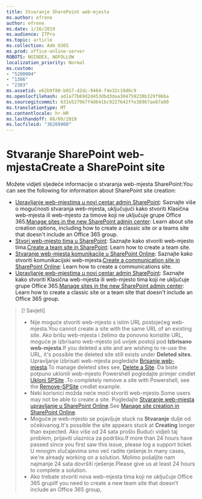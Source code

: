 ```yaml
---
title: Stvaranje SharePoint web-mjesta
ms.author: efrene
author: efrene
ms.date: 1/16/2019
ms.audience: ITPro
ms.topic: article
ms.collection: Adm_O365
ms.prod: office-online-server
ROBOTS: NOINDEX, NOFOLLOW
localization_priority: Normal
ms.custom:
- "5200004"
- "1386"
- "2303"
ms.assetid: e62b9f80-b017-42dc-9464-f4e32c19d6c9
ms.openlocfilehash: ad1a77b69d2d453dbd3daa304759238b329f96ba
ms.sourcegitcommit: 631e527967f4d641bc9227642ffe38967ae87a00
ms.translationtype: MT
ms.contentlocale: hr-HR
ms.lasthandoff: 08/09/2019
ms.locfileid: "36269908"
---
```

# <a name="create-a-sharepoint-site"></a><span data-ttu-id="3b2c6-102">Stvaranje SharePoint web-mjesta</span><span class="sxs-lookup"><span data-stu-id="3b2c6-102">Create a SharePoint site</span></span>

<span data-ttu-id="3b2c6-103">Možete vidjeti sljedeće informacije o stvaranja web-mjesta SharePoint:</span><span class="sxs-lookup"><span data-stu-id="3b2c6-103">You can see the following for information about SharePoint site creation:</span></span>
- <span data-ttu-id="3b2c6-104">[Upravljanje web-mjestima u novi centar admin SharePoint](https://docs.microsoft.com/sharepoint/manage-site-creation): Saznajte više o mogućnosti stvaranja web-mjesta, uključujući kako stvoriti Klasična web-mjesta ili web-mjesto za timove koji ne uključuje grupe Office 365.</span><span class="sxs-lookup"><span data-stu-id="3b2c6-104">[Manage sites in the new SharePoint admin center](https://docs.microsoft.com/sharepoint/manage-site-creation): Learn about site creation options, including how to create a classic site or a teams site that doesn't include an Office 365 group.</span></span>
- <span data-ttu-id="3b2c6-105">[Stvori web-mjesto tima u SharePoint](https://support.office.com/article/create-a-team-site-in-sharepoint-ef10c1e7-15f3-42a3-98aa-b5972711777d?ui=en-US&amp;rs=en-US&amp;ad=US): Saznajte kako stvoriti web-mjesto tima.</span><span class="sxs-lookup"><span data-stu-id="3b2c6-105">[Create a team site in SharePoint](https://support.office.com/article/create-a-team-site-in-sharepoint-ef10c1e7-15f3-42a3-98aa-b5972711777d?ui=en-US&amp;rs=en-US&amp;ad=US): Learn how to create a team site.</span></span>
- <span data-ttu-id="3b2c6-106">[Stvaranje web-mjesta komunikacije u SharePoint Online](https://support.office.com/article/7fb44b20-a72f-4d2c-9173-fc8f59ba50eb): Saznajte kako stvoriti komunikacijski web-mjesta.</span><span class="sxs-lookup"><span data-stu-id="3b2c6-106">[Create a communication site in SharePoint Online](https://support.office.com/article/7fb44b20-a72f-4d2c-9173-fc8f59ba50eb): Learn how to create a communications site.</span></span>
- <span data-ttu-id="3b2c6-107">[Upravljanje web-mjestima u novi centar admin SharePoint](https://docs.microsoft.com/sharepoint/manage-sites-in-new-admin-center#create-a-site): Saznajte kako stvoriti Klasična web-mjesta ili web-mjesto tima koji ne uključuje grupe Office 365.</span><span class="sxs-lookup"><span data-stu-id="3b2c6-107">[Manage sites in the new SharePoint admin center](https://docs.microsoft.com/sharepoint/manage-sites-in-new-admin-center#create-a-site):  Learn how to create a classic site or a team site that doesn't include an Office 365 group.</span></span>


  
> [! Savjeti]
> - <span data-ttu-id="3b2c6-109">Nije moguće stvoriti web-mjesto s istim URL postojećeg web-mjesta.</span><span class="sxs-lookup"><span data-stu-id="3b2c6-109">You cannot create a site with the same URL of an existing site.</span></span> <span data-ttu-id="3b2c6-110">Ako brišu web-mjesta i želimo da ponovno koristite URL, moguće je izbrisano web-mjesto još uvijek postoji pod **Izbrisano web-mjesta**.</span><span class="sxs-lookup"><span data-stu-id="3b2c6-110">If you deleted a site and are wishing to re-use the URL, it's possible the deleted site still exists under **Deleted sites**.</span></span> <span data-ttu-id="3b2c6-111">Upravljanje izbrisati web-mjesta pogledajte [Brisanje web-mjesta](https://docs.microsoft.com/sharepoint/manage-sites-in-new-admin-center#delete-a-site).</span><span class="sxs-lookup"><span data-stu-id="3b2c6-111">To manage deleted sites see, [Delete a Site](https://docs.microsoft.com/sharepoint/manage-sites-in-new-admin-center#delete-a-site).</span></span> <span data-ttu-id="3b2c6-112">Da biste potpuno uklonili web-mjesto Powershell pogledajte primjer cmdlet [Ukloni SPSite](https://docs.microsoft.com/sharepoint/manage-sites-in-new-admin-center#delete-a-site) .</span><span class="sxs-lookup"><span data-stu-id="3b2c6-112">To completely remove a site with Powershell, see the [Remove-SPSite](https://docs.microsoft.com/sharepoint/manage-sites-in-new-admin-center#delete-a-site) cmdlet example.</span></span>
> - <span data-ttu-id="3b2c6-113">Neki korisnici možda neće moći stvoriti web-mjesto.</span><span class="sxs-lookup"><span data-stu-id="3b2c6-113">Some users may not be able to create a site.</span></span> <span data-ttu-id="3b2c6-114">Pogledajte [Stvaranje web-mjesta upravljanje u SharePoint Online](https://docs.microsoft.com/sharepoint/manage-site-creation).</span><span class="sxs-lookup"><span data-stu-id="3b2c6-114">See [Manage site creation in SharePoint Online](https://docs.microsoft.com/sharepoint/manage-site-creation).</span></span>
> - <span data-ttu-id="3b2c6-115">Moguće je web-mjesto se pojavljuje stuck na **Stvaranje** dulje od očekivanog.</span><span class="sxs-lookup"><span data-stu-id="3b2c6-115">It's possible the site appears stuck at **Creating** longer than expected.</span></span> <span data-ttu-id="3b2c6-116">Ako više od 24 sata prošlo Budući vidjeli taj problem, prijaviti ulaznica za podršku.</span><span class="sxs-lookup"><span data-stu-id="3b2c6-116">If more than 24 hours have passed since you first saw this issue, please log a support ticket.</span></span> <span data-ttu-id="3b2c6-117">U mnogim slučajevima smo već radite rješenje.</span><span class="sxs-lookup"><span data-stu-id="3b2c6-117">In many cases, we're already working on a solution.</span></span> <span data-ttu-id="3b2c6-118">Molimo pošaljite nam najmanje 24 sata dovršiti rješenje.</span><span class="sxs-lookup"><span data-stu-id="3b2c6-118">Please give us at least 24 hours to complete a solution.</span></span>
> - <span data-ttu-id="3b2c6-119">Ako trebate stvoriti nova web-mjesta tima koji ne uključuje Office 365 grupi</span><span class="sxs-lookup"><span data-stu-id="3b2c6-119">If you need to create a new team site that doesn't include an Office 365 group,</span></span> 


